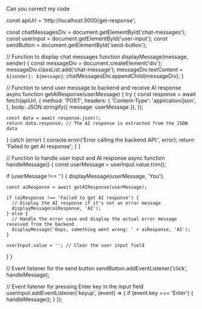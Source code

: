 Can you correct my code

const apiUrl = 'http://localhost:3000/get-response';

const chatMessagesDiv = document.getElementById('chat-messages');
const userInput = document.getElementById('user-input');
const sendButton = document.getElementById('send-button');

// Function to display chat messages
function displayMessage(message, sender) {
  const messageDiv = document.createElement('div');
  messageDiv.classList.add('chat-message');
  messageDiv.textContent = `${sender}: ${message}`;
  chatMessagesDiv.appendChild(messageDiv);
}

// Function to send user message to backend and receive AI response
async function getAIResponse(userMessage) {
  try {
    const response = await fetch(apiUrl, {
      method: 'POST',
      headers: {
        'Content-Type': 'application/json',
      },
      body: JSON.stringify({ message: userMessage }),
    });

    const data = await response.json();
    return data.response; // The AI response is extracted from the JSON data
  } catch (error) {
    console.error('Error calling the backend API:', error);
    return 'Failed to get AI response';
  }
}

// Function to handle user input and AI response
async function handleMessage() {
  const userMessage = userInput.value.trim();

  if (userMessage !== '') {
    displayMessage(userMessage, 'You');

    const aiResponse = await getAIResponse(userMessage);

    if (aiResponse !== 'Failed to get AI response') {
      // Display the AI response if it's not an error message
      displayMessage(aiResponse, 'AI');
    } else {
      // Handle the error case and display the actual error message received from the backend
      displayMessage('Oops, something went wrong: ' + aiResponse, 'AI');
    }

    userInput.value = ''; // Clear the user input field
  }
}

// Event listener for the send button
sendButton.addEventListener('click', handleMessage);

// Event listener for pressing Enter key in the input field
userInput.addEventListener('keyup', (event) => {
  if (event.key === 'Enter') {
    handleMessage();
  }
});
